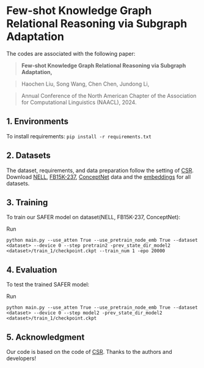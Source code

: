 
# Few-shot Knowledge Graph Relational Reasoning via Subgraph Adaptation

The codes are associated with the following paper:

>**Few-shot Knowledge Graph Relational Reasoning via Subgraph Adaptation,** 

>Haochen Liu, Song Wang, Chen Chen, Jundong Li,

>Annual Conference of the North American Chapter of the Association for Computational Linguistics (NAACL), 2024.

## 1. Environments

To install requirements:
```pip install -r requirements.txt```

## 2. Datasets

The dataset, requirements, and data preparation follow the setting of [CSR](https://github.com/snap-stanford/csr). 
Download [NELL](http://snap.stanford.edu/csr/NELL.zip), [FB15K-237](http://snap.stanford.edu/csr/FB15K-237.zip), [ConceptNet](http://snap.stanford.edu/csr/ConceptNet.zip) data and the [embeddings](http://snap.stanford.edu/csr/embedding.zip) for all datasets. 

## 3. Training

To train our SAFER model on dataset(NELL, FB15K-237, ConceptNet):

Run

```python main.py --use_atten True --use_pretrain_node_emb True --dataset <dataset> --device 0 --step pretrain2 -prev_state_dir_model2 <dataset>/train_1/checkpoint.ckpt --train_num 1 -epo 20000 ```

## 4. Evaluation

To test the trained SAFER model:

Run

```python main.py --use_atten True --use_pretrain_node_emb True --dataset <dataset> --device 0 --step model2 -prev_state_dir_model2 <dataset>/train_1/checkpoint.ckpt```

## 5. Acknowledgment

Our code is based on the code of [CSR](https://github.com/snap-stanford/csr). Thanks to the authors and developers!






